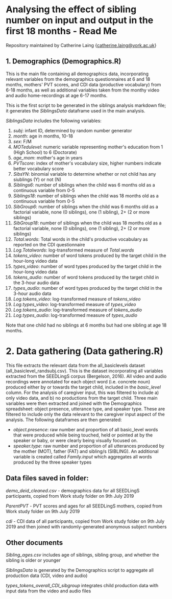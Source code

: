 # Analysing the effect of sibling number on input and output in the first 18 months - Read Me ###

Repository maintained by Catherine Laing {catherine.laing@york.ac.uk}

## 1. Demographics (Demographics.R)

This is the main file containing all demographics data, incorporating relevant variables from the demographics questionnaires at 6 and 18 months,
mothers' PVT scores, and CDI data (productive vocabulary) from 6-18 months, as well as additional variables taken from the monthy video and audio home-recordings 
at age 6-17 months.

This is the first script to be generated in the siblings analysis markdown file; it generates the *SiblingsData* dataframe used in the main analysis. 

*SiblingsData* includes the following variables:

1. *subj*: infant ID, determined by random number generator          
2. *month*: age in months, 10-18            
3. *sex*: F/M              
4. *MOTedulevel*: numeric variable representing mother's education from 1 (High School) to 6 (Doctorate)           
5. *age_mom*: mother's age in years      
6. *PVTscore*: index of mother's vocabulary size, higher numbers indicate better vocabulary score
7. *SibsYN*: binomial variable to determine whether or not child has any siublings (Y) or not (N) 
8. *Siblings6*: number of siblings when the child was 6 months old as a continuous variable from 0-5
9. *Siblings18*: number of siblings when the child was 18 months old as a continuous variable from 0-5
10. *SibGroup6*: number of siblings when the child was 6 months old as a factorial variable, none (0 siblings), one (1 sibling), 2+ (2 or more siblings)
11. *SibGroup18*: number of siblings when the child was 18 months old as a factorial variable, none (0 siblings), one (1 sibling), 2+ (2 or more siblings)
12. *Total.words*: Total words in the child's productive vocabulary as reported on the CDI questionnaire 
13. *Log.Totalwords*: log-transformed measure of *Total.words* 
14. *tokens_video*: number of word tokens produced by the target child in the hour-long video data 
15. *types_video*: number of word types produced by the target child in the hour-long video data 
16. *tokens_audio*: number of word tokens produced by the target child in the 3-hour audio data
17. *types_audio*: number of word types produced by the target child in the 3-hour audio data
18. *Log.tokens_video*: log-transformed measure of *tokens_video* 
19. *Log.types_video*: log-transformed measure of *types_video*  
20. *Log.tokens_audio*: log-transformed measure of *tokens_audio* 
21. *Log.types_audio*: log-transformed measure of *types_audio* 

Note that one child had no siblings at 6 months but had one sibling at age 18 months.

# 2. Data gathering (Data gathering.R)

This file extracts the relevant data from the all_basiclevels dataset (all_basiclevel_randsubj.csv). This is the dataset incorporating all variables extracted from the SEEDLingS corpus (Bergelson, 2016). All video and audio recordings were annotated for each object word (i.e. concrete noun) produced either by or towards the target child, included in the *basic_level* column. For the analysis of caregiver input, this was filtered to include a) only video data, and b) no productions from the target child. Three main variables were then extracted and joined with the Demographics spreadsheet: object presence, utterance type, and speaker type. These are filtered to include only the data relevant to the caregiver input aspect of the analysis. The following dataframes are then generated:

* *object.presence*: raw number and proportion of all basic_level words that were produced while being touched, held or pointed at by the speaker or baby, or were clearly being visually focused on.
* *speaker.type*:  raw number and proportion of all utterances produced by the mother (MOT), father (FAT) and sibling/s (SIBLING). An additional variable is created called *Family.input* which aggregates all words produced by the three speaker types

## Data files saved in folder:

*demo_deid_cleaned.csv* - demographics data for all SEEDLingS participants, copied from Work study folder on 9th July 2019

*ParentPVT* - PVT scores and ages for all SEEDLingS mothers, copied from Work study folder on 9th July 2019

*cdi* - CDI data of all participants, copied from Work study folder on 9th July 2019 and then joined with randomly-generated anonymous subject numbers 

## Other documents ##

*Sibling_ages.csv* includes age of siblings, sibling group, and whether the sibling is older or younger

*SiblingsData* is generated by the Demographics script to aggregate all production data (CDI, video and audio)

*types_tokens_overall_CDI_sibgroup* integrates child production data with input data from the video and audio files





